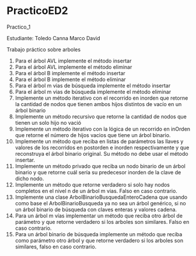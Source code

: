 # PracticoED2
Practico_1

Estudiante: Toledo Canna Marco David

Trabajo práctico sobre arboles
1. Para el árbol AVL implemente el método insertar
2. Para el árbol AVL implemente el método eliminar
3. Para el árbol B implemente el método insertar
4. Para el árbol B implemente el método eliminar
5. Para el árbol m vias de búsqueda implemente el método insertar
6. Para el árbol m vias de búsqueda implemente el método eliminar
7. Implemente un método iterativo con el recorrido en inorden que retorne la cantidad de nodos que tienen ambos hijos distintos de vacío en un árbol binario
8. Implemente un método recursivo que retorne la cantidad de nodos que tienen un solo hijo no vació
9. Implemente un método iterativo con la lógica de un recorrido en inOrden que retorne el número de hijos vacios que tiene un árbol binario.
10. Implemente un método que reciba en listas de parámetros las llaves y valores de los recorridos en postorden e inorden respectivamente y que reconstruya el árbol binario original. Su método no debe usar el método insertar.
11. Implemente un método privado que reciba un nodo binario de un árbol binario y que retorne cuál sería su predecesor inorden de la clave de dicho nodo.
12. Implemente un método que retorne verdadero si solo hay nodos completos en el nivel n de un árbol m vias. Falso en caso contrario.
13. Implemente una clase ArbolBinarioBusquedaEnteroCadena que usando como base el ArbolBinarioBusqueda ya no sea un árbol genérico, si no un árbol binario de búsqueda con claves enteras y valores cadena.
14. Para un árbol m vías implementar un método que reciba otro árbol de parámetro y que retorne verdadero si los arboles son similares. Falso en caso contrario.
15. Para un árbol binario de búsqueda implemente un método que reciba como parámetro otro árbol y que retorne verdadero si los arboles son similares, falso en caso contrario.
